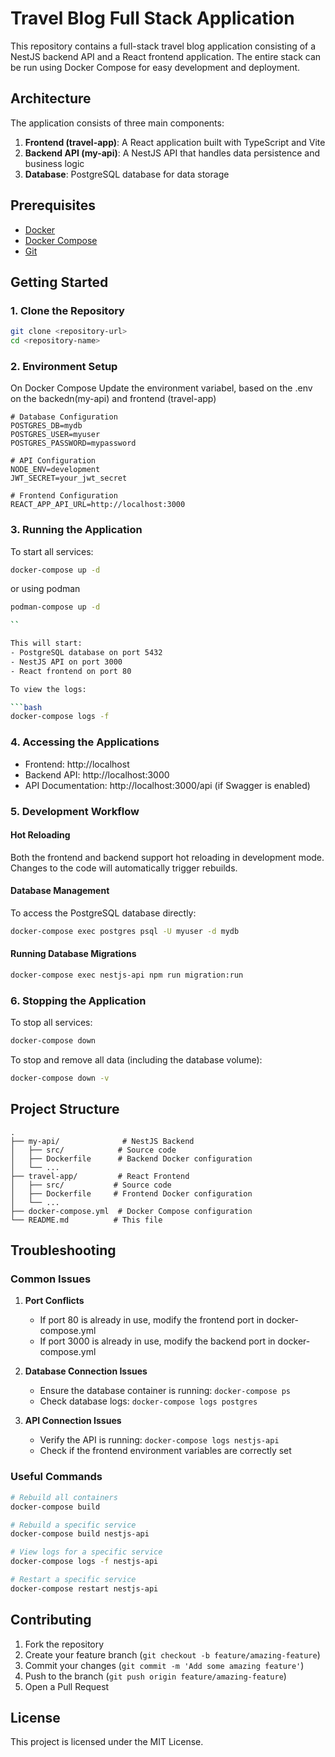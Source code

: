 # Travel Blog Full Stack Application

This repository contains a full-stack travel blog application consisting of a NestJS backend API and a React frontend application. The entire stack can be run using Docker Compose for easy development and deployment.

## Architecture

The application consists of three main components:

1. **Frontend (travel-app)**: A React application built with TypeScript and Vite
2. **Backend API (my-api)**: A NestJS API that handles data persistence and business logic
3. **Database**: PostgreSQL database for data storage

## Prerequisites

- [Docker](https://docs.docker.com/get-docker/)
- [Docker Compose](https://docs.docker.com/compose/install/)
- [Git](https://git-scm.com/downloads)

## Getting Started

### 1. Clone the Repository

```bash
git clone <repository-url>
cd <repository-name>
```

### 2. Environment Setup

On Docker Compose Update the environment variabel, based on the .env on the backedn(my-api) and frontend (travel-app)

```env
# Database Configuration
POSTGRES_DB=mydb
POSTGRES_USER=myuser
POSTGRES_PASSWORD=mypassword

# API Configuration
NODE_ENV=development
JWT_SECRET=your_jwt_secret

# Frontend Configuration
REACT_APP_API_URL=http://localhost:3000
```

### 3. Running the Application

To start all services:

```bash
docker-compose up -d
```
or using podman
```bash
podman-compose up -d

``

This will start:
- PostgreSQL database on port 5432
- NestJS API on port 3000
- React frontend on port 80

To view the logs:

```bash
docker-compose logs -f
```



### 4. Accessing the Applications

- Frontend: http://localhost
- Backend API: http://localhost:3000
- API Documentation: http://localhost:3000/api (if Swagger is enabled)

### 5. Development Workflow

#### Hot Reloading

Both the frontend and backend support hot reloading in development mode. Changes to the code will automatically trigger rebuilds.

#### Database Management

To access the PostgreSQL database directly:

```bash
docker-compose exec postgres psql -U myuser -d mydb
```

#### Running Database Migrations

```bash
docker-compose exec nestjs-api npm run migration:run
```

### 6. Stopping the Application

To stop all services:

```bash
docker-compose down
```

To stop and remove all data (including the database volume):

```bash
docker-compose down -v
```

## Project Structure

```
.
├── my-api/              # NestJS Backend
│   ├── src/            # Source code
│   ├── Dockerfile      # Backend Docker configuration
│   └── ...
├── travel-app/         # React Frontend
│   ├── src/           # Source code
│   ├── Dockerfile     # Frontend Docker configuration
│   └── ...
├── docker-compose.yml  # Docker Compose configuration
└── README.md          # This file
```

## Troubleshooting

### Common Issues

1. **Port Conflicts**
   - If port 80 is already in use, modify the frontend port in docker-compose.yml
   - If port 3000 is already in use, modify the backend port in docker-compose.yml

2. **Database Connection Issues**
   - Ensure the database container is running: `docker-compose ps`
   - Check database logs: `docker-compose logs postgres`

3. **API Connection Issues**
   - Verify the API is running: `docker-compose logs nestjs-api`
   - Check if the frontend environment variables are correctly set

### Useful Commands

```bash
# Rebuild all containers
docker-compose build

# Rebuild a specific service
docker-compose build nestjs-api

# View logs for a specific service
docker-compose logs -f nestjs-api

# Restart a specific service
docker-compose restart nestjs-api
```

## Contributing

1. Fork the repository
2. Create your feature branch (`git checkout -b feature/amazing-feature`)
3. Commit your changes (`git commit -m 'Add some amazing feature'`)
4. Push to the branch (`git push origin feature/amazing-feature`)
5. Open a Pull Request

## License

This project is licensed under the MIT License. 